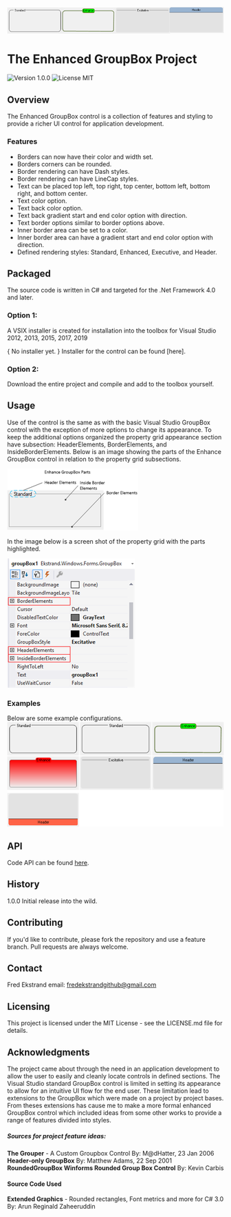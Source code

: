 ![image](https://github.com/FredEkstrand/ImageFiles/raw/master/ProjectImgaeHeader.png)
# The Enhanced GroupBox Project

![Version 1.0.0](https://img.shields.io/badge/Version-1.0.0-brightgreen.svg) ![License MIT](https://img.shields.io/badge/Licence-MIT-blue.svg)

## Overview
The Enhanced GroupBox control is a collection of features and styling to provide a richer UI control for application development.

### Features
*	Borders can now have their color and width set.
*	Borders corners can be rounded. 
*	Border rendering can have Dash styles.
*	Border rendering can have LineCap styles.
*	Text can be placed top left, top right, top center, bottom left, bottom right, and bottom center.
*	Text color option.
*	Text back color option.
*	Text back gradient start and end color option with direction.
*	Text border options similar to border options above.
*	Inner border area can be set to a color.
*	Inner border area can have a gradient start and end color option with direction.
*	Defined rendering styles: Standard, Enhanced, Executive, and Header.


## Packaged
The source code is written in C# and targeted for the .Net Framework 4.0 and later. 
### Option 1:
A VSIX installer is created for installation into the toolbox for Visual Studio 2012, 2013, 2015, 2017, 2019

{ No installer yet. }
Installer for the control can be found [here].

### Option 2:
Download the entire project and compile and add to the toolbox yourself.

## Usage
Use of the control is the same as with the basic Visual Studio GroupBox control with the exception of more options to change its appearance. To keep the additional options organized the property grid appearance section have subsection: HeaderElements, BorderElements, and InsideBorderElements. Below is an image showing the parts of the Enhance GroupBox control in relation to the property grid subsections.


![image](https://github.com/FredEkstrand/ImageFiles/raw/master/EnhanceGroupBoxParts.png)

In the image below is a screen shot of the property grid with the parts highlighted. 

![image](https://github.com/FredEkstrand/ImageFiles/raw/master/PropertyGridView.png)

### Examples
Below are some example configurations.
![image](https://github.com/FredEkstrand/ImageFiles/raw/master/EnhanceGroupBoxSamples.png)

## API
Code API can be found [here](http://fredekstrand.github.io/EnhanceGroupBox).

## History
 1.0.0 Initial release into the wild.

## Contributing

If you'd like to contribute, please fork the repository and use a feature
branch. Pull requests are always welcome.

## Contact
Fred Ekstrand
email: fredekstrandgithub@gmail.com

## Licensing
This project is licensed under the MIT License - see the LICENSE.md file for details.

## Acknowledgments
The project came about through the need in an application development to allow the user to easily and cleanly locate controls in defined sections. 
The Visual Studio standard GroupBox control is limited in setting its appearance to allow for an intuitive UI flow for the end user. 
These limitation lead to extensions to the GroupBox which were made on a project by project bases. From theses extensions has cause me to make a more 
formal enhanced GroupBox control which included ideas from some other works to provide a range of features divided into styles.<br/>

##### Sources for project feature ideas:
**The Grouper** - A Custom Groupbox Control By: M@dHatter, 23 Jan 2006<br/>
**Header-only GroupBox** By: Matthew Adams, 22 Sep 2001</br>
**RoundedGroupBox Winforms Rounded Group Box Control** By: Kevin Carbis<br/>
#### Source Code Used
**Extended Graphics** - Rounded rectangles, Font metrics and more for C# 3.0 By: Arun Reginald Zaheeruddin<br/>

